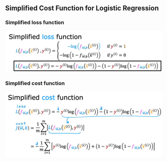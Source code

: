 ## Simplified Cost Function for Logistic Regression

### Simplified loss function

![Alt text](<3. simplified loss function.png>)

### Simplified cost function

![Alt text](<3. simplified cost function.png>)